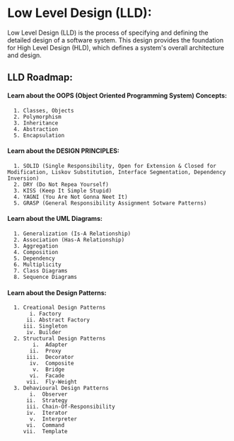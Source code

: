 # Low Level Design (LLD):
Low Level Design (LLD) is the process of specifying and defining the detailed design of a software system.
This design provides the foundation for High Level Design (HLD), which defines a system's overall architecture and design.

## LLD Roadmap:
#### Learn about the OOPS (Object Oriented Programming System) Concepts:
      1. Classes, Objects
      2. Polymorphism
      3. Inheritance
      4. Abstraction
      5. Encapsulation
#### Learn about the DESIGN PRINCIPLES:
      1. SOLID (Single Responsibility, Open for Extension & Closed for Modification, Liskov Substitution, Interface Segmentation, Dependency Inversion)
      2. DRY (Do Not Repea Yourself)
      3. KISS (Keep It Simple Stupid)
      4. YAGNI (You Are Not Gonna Neet It)
      5. GRASP (General Responsibility Assignment Sotware Patterns)
#### Learn about the UML Diagrams:
      1. Generalization (Is-A Relationship)
      2. Association (Has-A Relationship)
      3. Aggregation
      4. Composition
      5. Dependency
      6. Multiplicity
      7. Class Diagrams
      8. Sequence Diagrams
#### Learn about the Design Patterns:
      1. Creational Design Patterns
           i. Factory
          ii. Abstract Factory
         iii. Singleton
          iv. Builder
      2. Structural Design Patterns
            i.  Adapter
           ii.  Proxy
          iii.  Decorator
           iv.  Composite
            v.  Bridge
           vi.  Facade
          vii.  Fly-Weight
      3. Dehavioural Design Patterns
           i.  Observer
          ii.  Strategy
          iii. Chain-Of-Responsibility
          iv.  Iterator
           v.  Interpreter
          vi.  Command
         vii.  Template
